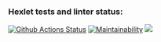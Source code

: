 ### Hexlet tests and linter status:
[![Github Actions Status](https://github.com/AlexanderPotapkov/python-project-lvl1/workflows/github-actions/badge.svg)](https://github.com/AlexanderPotapkov/python-project-lvl1/actions)
[![Maintainability](https://api.codeclimate.com/v1/badges/7551901b394d73c5be6e/maintainability)](https://codeclimate.com/github/AlexanderPotapkov/python-project-lvl1/maintainability)
<a href="https://asciinema.org/a/463343" target="_blank"><img src="https://asciinema.org/a/463343.svg" /></a>
